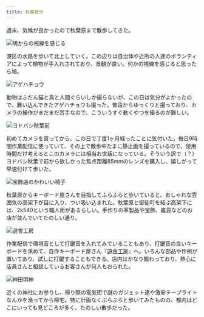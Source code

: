```yaml
---
title: 秋葉散歩
---
```

週末、気候が良かったので秋葉原まで散歩してきた。

![](https://lh3.googleusercontent.com/XYsBllXTupjaGbh0HEc1EgM8ijw-TqDdcnez1dKF72LfsIvXqMHFQlbBScTikYfGvT0lk147VcdLiykmrhikTRH-i-2w31sgspLYCj7Zf8Qa1562bcMi4pe4acUjv_4D0va1RWTUSFzmcnT6Pww "鳩からの視線を感じる")

港区の水路を歩いて北上していく。この辺りは自治体や近所の人達のボランティアによって植物が手入れされており、景観が良い。何かの視線を感じると思ったら鳩。

![](https://lh4.googleusercontent.com/n4JTlyAEqWEDkesrkEFZ_br9olwXogpRNuwzoMGaq1w8Ni7nDCVtNtbjR46REFDzaeIdBAMlKaQQQJ-S2uAAgIb-4qOtxJXM62MlZApEikqj_SUg5cdYh4poqSnZYMUR_TasnBFy8EGiwhjKz2s "アゲハチョウ")

動物はふだん猫と鳥と人間ぐらいしか撮らないが、この日は気分がよかったので、舞い込んできたアゲハチョウも撮った。普段からゆっくりと撮っており、カメラの操作がまだまだ苦手なので、こういうすぐ動くやつを撮るのが難しい。

![](https://lh5.googleusercontent.com/gR6kI1nk4JrNk6A94q_HlBnu7LON1Cwt9mJhV4hoGC51caiQ0CeO1nDdqytc1Zay7rUoyxVAwqzfSb3v7Yz37S3-W50FcSwMZ9kuIQJaZ-w57ecSdqqLIIq6Ps-e7GIm5iYDUqjcn7t10lwpo6s "ヨドバシ秋葉前")

初めてカメラを買ってから、この日で丁度1ヶ月経ったことに気付いた。毎日9時間作業配信に使っていて、その上で散歩中たまに静止画を撮っているので、使用時間だけ考えるとこのカメラには相当お世話になっている。そういう訳で（？）ヨドバシ秋葉で前から欲しかった焦点距離85mmのレンズを購入し、嬉しがって早速付けて歩いた。

![](https://lh6.googleusercontent.com/eESNDHn1WswCVC-jShZRcKaEZe1h72SLie6dewkETSV4YoiVblaE_5eaZIAKUsYv6f01dkR0JcW3MpZC4p6OVPhcY9SjI15IYt0cpnllt2odW8romPTPqfas3sIfCIJeW3JKQUOcYYjWMPL8_K4 "宝飾店のかわいい椅子")

秋葉原からキーボード屋さんを目指してふらふらと歩いていると、おしゃれな雰囲気の高架下が目に入り、つい吸い込まれた。秋葉原と御徒町を結ぶ高架下には、2k540という職人街があるらしい。手作りの革製品や宝飾、雑貨などのお店が並んでいてたのしい通り。

![](https://lh3.googleusercontent.com/Jle0eaDXnorZSZppKE9dkvSm2cKJZ_nsDgF9BO_02A9tfGfSjwJ9R7jmq3lGbnczyDSy7UYdleCUU5xNvTc00Uew0QgM_YJnUsms576Coo2VGRT3Rs2UnwFZpSHkIP4bhLH5mNmhcQlp9MZZBCw "遊舎工房")

作業配信で環境音として打鍵音を入れてみていることもあり、打鍵音の良いキーボードを求めて、自作キーボード屋さん『[遊舎工房](https://yushakobo.jp/)』へ。いろんな部品や作例が置いてあり、試しに打鍵することもできる。店内はかなり賑わっており、熱心に店員さんと相談しているお客さんが何人もおられた。

![](https://lh6.googleusercontent.com/pumG0jcE30a40tgwxCwNcj9FAeEcShmiQtrOphsOipzTXTuCvSeENcsg3armbHRxAKj-vfbiEGggikOusis7GaM5wHzqN3Fc04fYFDcI_jRxPLCjiH0CzVdkkieMF2pRfFPm8AiBrsOU8mUdaAw "神田明神")

近くの神社にお参りし、帰り際の電気街で謎のガジェット達や激安テープライトなんかを漁ってから帰宅。特に計画なくぶらぶらと歩いてみたものの、都内はどこにいっても見どころが多く、たのしい散歩だった。
